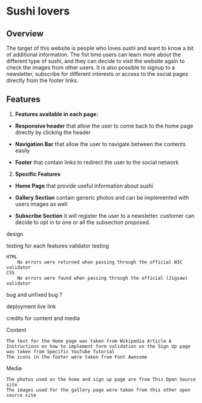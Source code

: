 # Sushi lovers

## Overview 
The target of this website is people who loves sushi and want to know a bit of additional information.
The fist time users can learn more about the different type of sushi, and they can decide to visit the website again to check the images from other users.
It is also possible to signup to a newsletter, subscribe for different interests or access to the social pages directly from the footer links.

## Features
1. __Features available in each page:__

- __Responsive header__ that allow the user to come back to the home page directly by clicking the header

- __Navigation Bar__ that allow the user to navigate between the contents easily

- __Footer__ that contain links to redirect the user to the social network 

2. __Specific Features__

- __Home Page__ that provide useful information about sushi

- __Gallery Section__ contain generic photos and can be implemented with users images as well

- __Subscribe Section__ it will register the user to a newsletter. customer can decide to opt in to one or all the subsection proposed.



design




testing for each features
validator testing


    HTML
        No errors were returned when passing through the official W3C validator
    CSS
        No errors were found when passing through the official (Jigsaw) validator

bug and unfixed bug ?

deployment
live link 

credits for content and media

Content

    The text for the Home page was taken from Wikipedia Article A
    Instructions on how to implement form validation on the Sign Up page was taken from Specific YouTube Tutorial
    The icons in the footer were taken from Font Awesome

Media

    The photos used on the home and sign up page are from This Open Source site
    The images used for the gallery page were taken from this other open source site
